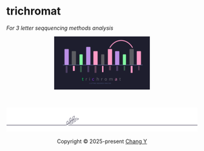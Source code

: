 # trichromat

_For 3 letter seqquencing methods analysis_

<p align="center">
    <img src="./docs/trichromat-logo.svg" width="50%" alt="logo" />
</p>

&nbsp;

<p align="center">
<img
  src="https://raw.githubusercontent.com/y9c/y9c/master/resource/footer_line.svg?sanitize=true"
/>
</p>
<p align="center">
Copyright &copy; 2025-present
<a href="https://github.com/y9c" target="_blank">Chang Y</a>
</p>
<p align="center">
